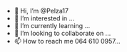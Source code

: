 - 👋 Hi, I’m @Pelza17
- 👀 I’m interested in ...
- 🌱 I’m currently learning ...
- 💞️ I’m looking to collaborate on ...
- 📫 How to reach me 064 610 0957...

<!---
Pelza17/Pelza17 is a ✨ special ✨ repository because its `README.md` (this file) appears on your GitHub profile.
You can click the Preview link to take a look at your changes.
--->
